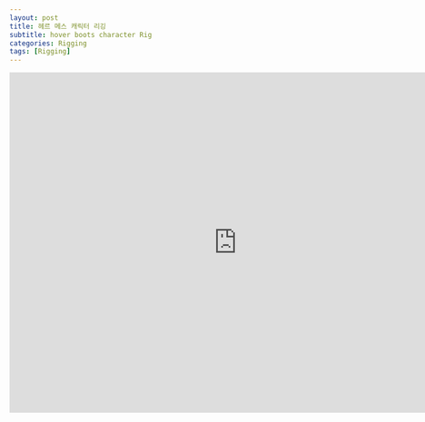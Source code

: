 ```yaml
---
layout: post
title: 헤르 메스 캐릭터 리깅
subtitle: hover boots character Rig
categories: Rigging
tags: [Rigging]
---
```


<iframe width="800" height="600" src="https://www.youtube.com/embed/H6mURt30r08" title="hover boots character Rig" frameborder="0" allow="accelerometer; autoplay; clipboard-write; encrypted-media; gyroscope; picture-in-picture; web-share" referrerpolicy="strict-origin-when-cross-origin" allowfullscreen></iframe>